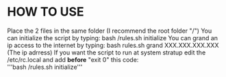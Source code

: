 <h1>HOW TO USE</h1>
Place the 2 files in the same folder (I recommend the root folder "/")
You can initialize the script by typing: bash /rules.sh initialize
You can grand an ip access to the internet by typing: bash rules.sh grand XXX.XXX.XXX.XXX (The ip adrress)
If you want the script to run at system stratup edit the /etc/rc.local and add <strong>before</strong> "exit 0" this code:<br>
'''bash /rules.sh initialize'''
